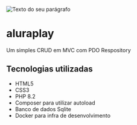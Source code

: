 ![Texto do seu parágrafo](https://github.com/ednosmab/aluraplay/assets/37445442/d7f54778-ca4a-4cb6-9c26-152840cb7acc)

# aluraplay
Um simples CRUD em MVC com PDO Respository

## Tecnologias utilizadas
- HTML5
- CSS3
- PHP 8.2
- Composer para utilizar autoload
- Banco de dados Sqlite
- Docker para infra de desenvolvimento
